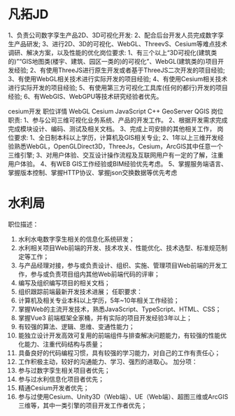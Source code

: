 # 凡拓JD
1、负责公司数字孪生产品2D、3D可视化开发:
2、配合后台开发人员完成数字孪生产品研发;
3、进行2D、3D的可视化、WebGL、ThreevS、Cesium等难点技术调研、解决方案，以及性能的优化岗位要求:
1、有三个以上“3D可视化(建筑类的)”“GIS地图类(楼宇、建筑、园区一类的)的可视化”、WebGL(建筑类的)项目开发经验;
2、有使用ThreeJS进行原生开发或者基于ThreeJS二次开发的项目经验;
3、有使用WebGL相关技术进行实际开发的项目经验;
4、有使用Cesium相关技术进行实际开发的项目经验;
5、有使用第三方可视化工具库(任何的都行)开发的项目经验;
6、有WebGIS、WebGPU等技术研究经验者优先。



cesium开发
职位详情
WebGL Cesium JavaScript C++ GeoServer QGIS
岗位职责:
1、参与公司三维可视化业务系统、产品的开发工作。
2、根据开发需求完成完成模块设计、编码、测试及相关文档。
3、完成上司安排的其他相关工作，
岗位要求:
1、全日制本科以上学历，计算机及GIS相关专业;
2、1年以上三维开发经验熟悉WebGL，OpenGLDirect3D，ThreeJs，Cesium，ArcGlS其中任意一个三维引擎;
3、对用户体验、交互设计操作流程及互联网用户有一定的了解，注重用户体验。
4、有WEB GIS工作经验或BIM经验优先考虑。
5、掌握服务端语言、掌握版本控制、掌握HTTP协议、掌握json交换数据等优先考虑


# 水利局
职位描述：
1. 水利水电数字孪生相关的信息化系统研发；
2. 水利相关项目Web前端的开发、技术攻关、性能优化、技术选型、标准规范制定等工作；
3. 与产品经理对接，参与或负责设计、组织、实施、管理项目Web前端的开发工作，参与或负责项目组内其他Web前端代码的评审；
4. 编写及组织编写项目的相关文档；
5. 组织跟踪前端最新开发技术进展；
任职要求：
1. 计算机及相关专业本科以上学历，5年~10年相关工作经验；
2. 掌握Web的主流开发技术，熟悉JavaScript、TypeScript、HTML、CSS；
3. 掌握Vue3 前端框架全家桶，并有实际的项目开发经验3年以上；
4. 有较强的算法、逻辑、思维、变通性能力；
5. 能独立设计开发高效可复用的前端组件与排查解决问题能力，有较强的性能优化能力、注重代码结构与质量；
6. 具备良好的代码编程习惯，具有较强的学习能力，对自己的工作有责任心；
7. 工作积极主动，较好的沟通能力、学习、强烈的进取心。
加分项：
1. 参与过数字孪生相关项目者优先；
2. 参与过水利信息化项目者优先；
3. 精通Cesium开发者优先；
4. 参与过使用Cesium、Unity3D（Web端）、UE（Web端）、超图三维或ArcGIS三维等，其中一类引擎的项目开发工作者优先；



